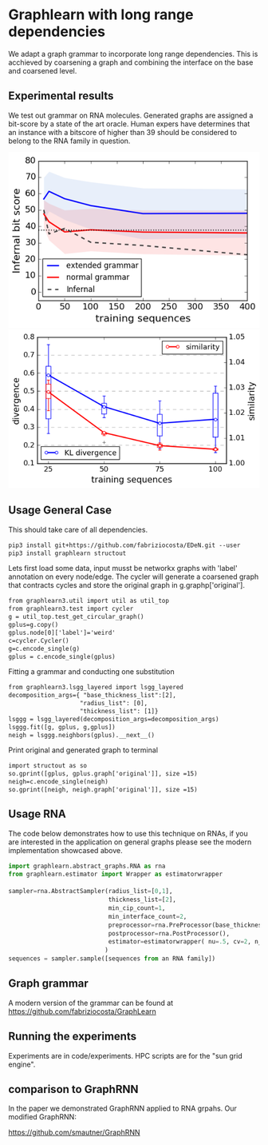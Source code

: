 # Graphlearn with long range dependencies

We adapt a graph grammar to incorporate long range dependencies.
This is acchieved by coarsening a graph and combining 
the interface on the base and coarsened level. 


## Experimental results

We test out grammar on RNA molecules. 
Generated graphs are assigned a bit-score by a state of the art oracle.
Human expers have determines that an instance with a bitscore of higher
than 39 should be considered to belong to the RNA family in question. 

<img src="performance.png">
<img src="similarity.png">


## Usage General Case

This should take care of all dependencies.
```
pip3 install git+https://github.com/fabriziocosta/EDeN.git --user
pip3 install graphlearn structout
```

Lets first load some data, input musst be networkx graphs with 'label' annotation on every node/edge.
The cycler will generate a coarsened graph that contracts cycles 
and store the original graph in g.graphp['original'].

```python3
from graphlearn3.util import util as util_top
from graphlearn3.test import cycler
g = util_top.test_get_circular_graph()
gplus=g.copy()
gplus.node[0]['label']='weird' 
c=cycler.Cycler()
g=c.encode_single(g)
gplus = c.encode_single(gplus)
```



Fitting a grammar and conducting one substitution
```python3
from graphlearn3.lsgg_layered import lsgg_layered
decomposition_args={ "base_thickness_list":[2],
                    "radius_list": [0],
                    "thickness_list": [1]}
lsggg = lsgg_layered(decomposition_args=decomposition_args)
lsggg.fit([g, gplus, g,gplus])
neigh = lsggg.neighbors(gplus).__next__()
```

Print original and generated graph to terminal
```python3
import structout as so
so.gprint([gplus, gplus.graph['original']], size =15)
neigh=c.encode_single(neigh)
so.gprint([neigh, neigh.graph['original']], size =15)
```

## Usage RNA

The code below demonstrates how to use this technique on RNAs, 
if you are interested in the application on general graphs please see the
modern implementation showcased above.



```python
import graphlearn.abstract_graphs.RNA as rna
from graphlearn.estimator import Wrapper as estimatorwrapper

sampler=rna.AbstractSampler(radius_list=[0,1], 
                            thickness_list=[2],  
                            min_cip_count=1, 
                            min_interface_count=2, 
                            preprocessor=rna.PreProcessor(base_thickness_list=[1],ignore_inserts=True),
                            postprocessor=rna.PostProcessor(),
                            estimator=estimatorwrapper( nu=.5, cv=2, n_jobs=-1)
                           )
sequences = sampler.sample([sequences from an RNA family])

```


## Graph grammar 

A modern version of the grammar can be found at 
https://github.com/fabriziocosta/GraphLearn


## Running the experiments

Experiments are in code/experiments.
HPC scripts are for the "sun grid engine".

## comparison to GraphRNN

In the paper we demonstrated GraphRNN applied to RNA grpahs. Our modified GraphRNN:

https://github.com/smautner/GraphRNN

